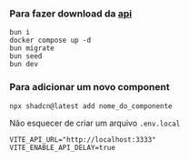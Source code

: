 ### Para fazer download da [api](https://github.com/rocketseat-education/pizzashop-api)

```
bun i
docker compose up -d
bun migrate
bun seed
bun dev
```

### Para adicionar um novo component

```
npx shadcn@latest add nome_do_componente
```

Não esquecer de criar um arquivo `.env.local`

```
VITE_API_URL="http://localhost:3333"
VITE_ENABLE_API_DELAY=true
```
